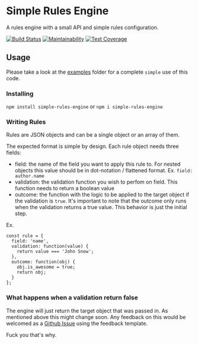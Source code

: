 # Simple Rules Engine

A rules engine with a small API and simple rules configuration.

[![Build Status](https://travis-ci.com/froi/simple-rules-engine.svg?branch=master)](https://travis-ci.com/froi/simple-rules-engine)
[![Maintainability](https://api.codeclimate.com/v1/badges/40369d8d7cc85a28d475/maintainability)](https://codeclimate.com/github/froi/simple-rules-engine/maintainability)
[![Test Coverage](https://api.codeclimate.com/v1/badges/40369d8d7cc85a28d475/test_coverage)](https://codeclimate.com/github/froi/simple-rules-engine/test_coverage)

## Usage

Please take a look at the [examples](https://github.com/froi/simple-rules-engine/tree/master/examples) folder for a complete `simple` use of this code.

### Installing

`npm install simple-rules-engine` or `npm i simple-rules-engine`

### Writing Rules

Rules are JSON objects and can be a single object or an array of them.

The expected format is simple by design. Each rule object needs three fields:

- field: the name of the field you want to apply this rule to. For nested objects this value should be in dot-notation / flattened format. Ex. `field: author.name`
- validation: the validation function you wish to perfom on field. This function needs to return a boolean value
- outcome: the function with the logic to be applied to the target object if the validation is `true`. It's important to note that the outcome only runs when the validation returns a true value. This behavior is just the initial step.

Ex.

```
const rule = {
  field: 'name',
  validation: function(value) {
    return value === 'John Snow';
  },
  outcome: function(obj) {
    obj.is_awesome = true;
    return obj;
  }
};
```

### What happens when a validation return false

The engine will just return the target object that was passed in. As mentioned above this might change soon. Any feedback on this would be welcomed as a [Github Issue](https://github.com/froi/simple-rules-engine/issues) using the feedback template.

Fuck you that's why.
